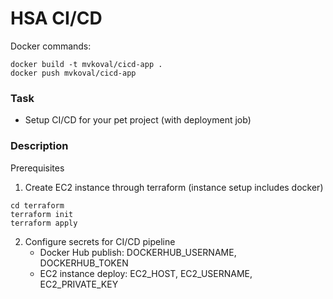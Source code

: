 # HSA CI/CD

Docker commands:
```
docker build -t mvkoval/cicd-app .
docker push mvkoval/cicd-app
```

<h3>Task</h3>

- Setup CI/CD for your pet project (with deployment job)

<h3>Description</h3>

Prerequisites

1. Create EC2 instance through terraform (instance setup includes docker)
```
cd terraform
terraform init
terraform apply
```
2. Configure secrets for CI/CD pipeline
   - Docker Hub publish: DOCKERHUB_USERNAME, DOCKERHUB_TOKEN   
   - EC2 instance deploy: EC2_HOST, EC2_USERNAME, EC2_PRIVATE_KEY



